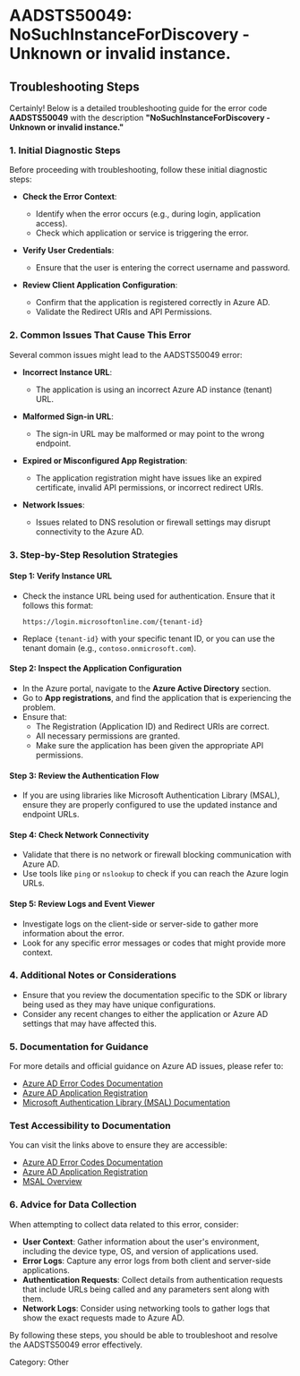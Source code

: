 # AADSTS50049: NoSuchInstanceForDiscovery - Unknown or invalid instance.


## Troubleshooting Steps
Certainly! Below is a detailed troubleshooting guide for the error code **AADSTS50049** with the description **"NoSuchInstanceForDiscovery - Unknown or invalid instance."**

### 1. Initial Diagnostic Steps
Before proceeding with troubleshooting, follow these initial diagnostic steps:

- **Check the Error Context**:
  - Identify when the error occurs (e.g., during login, application access).
  - Check which application or service is triggering the error.

- **Verify User Credentials**:
  - Ensure that the user is entering the correct username and password.
  
- **Review Client Application Configuration**:
  - Confirm that the application is registered correctly in Azure AD.
  - Validate the Redirect URIs and API Permissions.

### 2. Common Issues That Cause This Error
Several common issues might lead to the AADSTS50049 error:

- **Incorrect Instance URL**:
  - The application is using an incorrect Azure AD instance (tenant) URL.

- **Malformed Sign-in URL**:
  - The sign-in URL may be malformed or may point to the wrong endpoint.

- **Expired or Misconfigured App Registration**:
  - The application registration might have issues like an expired certificate, invalid API permissions, or incorrect redirect URIs.

- **Network Issues**:
  - Issues related to DNS resolution or firewall settings may disrupt connectivity to the Azure AD.

### 3. Step-by-Step Resolution Strategies

#### Step 1: Verify Instance URL
- Check the instance URL being used for authentication. Ensure that it follows this format:
  ```
  https://login.microsoftonline.com/{tenant-id}
  ```
- Replace `{tenant-id}` with your specific tenant ID, or you can use the tenant domain (e.g., `contoso.onmicrosoft.com`).

#### Step 2: Inspect the Application Configuration
- In the Azure portal, navigate to the **Azure Active Directory** section.
- Go to **App registrations**, and find the application that is experiencing the problem.
- Ensure that:
  - The Registration (Application ID) and Redirect URIs are correct.
  - All necessary permissions are granted.
  - Make sure the application has been given the appropriate API permissions.

#### Step 3: Review the Authentication Flow
- If you are using libraries like Microsoft Authentication Library (MSAL), ensure they are properly configured to use the updated instance and endpoint URLs.

#### Step 4: Check Network Connectivity
- Validate that there is no network or firewall blocking communication with Azure AD.
- Use tools like `ping` or `nslookup` to check if you can reach the Azure login URLs.

#### Step 5: Review Logs and Event Viewer
- Investigate logs on the client-side or server-side to gather more information about the error.
- Look for any specific error messages or codes that might provide more context.

### 4. Additional Notes or Considerations
- Ensure that you review the documentation specific to the SDK or library being used as they may have unique configurations.
- Consider any recent changes to either the application or Azure AD settings that may have affected this.

### 5. Documentation for Guidance
For more details and official guidance on Azure AD issues, please refer to:
- [Azure AD Error Codes Documentation](https://learn.microsoft.com/en-us/azure/active-directory/develop/reference-aad-error-codes)
- [Azure AD Application Registration](https://learn.microsoft.com/en-us/azure/active-directory/develop/quickstart-register-app)
- [Microsoft Authentication Library (MSAL) Documentation](https://learn.microsoft.com/en-us/azure/active-directory/develop/msal-overview)

### Test Accessibility to Documentation
You can visit the links above to ensure they are accessible:
- [Azure AD Error Codes Documentation](https://learn.microsoft.com/en-us/azure/active-directory/develop/reference-aad-error-codes) 
- [Azure AD Application Registration](https://learn.microsoft.com/en-us/azure/active-directory/develop/quickstart-register-app)
- [MSAL Overview](https://learn.microsoft.com/en-us/azure/active-directory/develop/msal-overview)

### 6. Advice for Data Collection
When attempting to collect data related to this error, consider:

- **User Context**: Gather information about the user's environment, including the device type, OS, and version of applications used.
- **Error Logs**: Capture any error logs from both client and server-side applications.
- **Authentication Requests**: Collect details from authentication requests that include URLs being called and any parameters sent along with them.
- **Network Logs**: Consider using networking tools to gather logs that show the exact requests made to Azure AD.

By following these steps, you should be able to troubleshoot and resolve the AADSTS50049 error effectively.

Category: Other